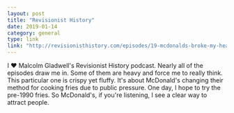 ```yaml
---
layout: post
title: "Revisionist History"
date: 2019-01-14
category: general
type: link
link: "http://revisionisthistory.com/episodes/19-mcdonalds-broke-my-heart"
---
```

I ❤️ Malcolm Gladwell's Revisionist History podcast. Nearly all of the episodes draw me in. Some of them are heavy and force me to really think. This particular one is crispy yet fluffy. It's about McDonald's changing their method for cooking fries due to public pressure. One day, I hope to try the pre-1990 fries. So McDonald's, if you're listening, I see a clear way to attract people.
